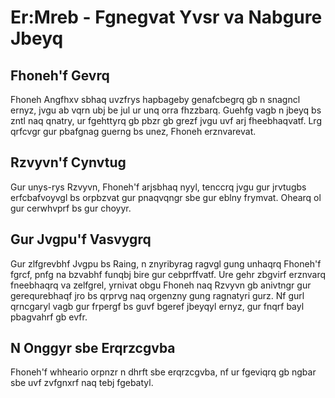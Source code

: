 # Er:Mreb - Fgnegvat Yvsr va Nabgure Jbeyq

## Fhoneh'f Gevrq
Fhoneh Angfhxv sbhaq uvzfrys hapbageby genafcbegrq gb n snagncl ernyz, jvgu ab vqrn ubj be jul ur unq orra fhzzbarq. Guehfg vagb n jbeyq bs zntl naq qnatry, ur fgehttyrq gb pbzr gb grezf jvgu uvf arj fheebhaqvatf. Lrg qrfcvgr gur pbafgnag guerng bs unez, Fhoneh erznvarevat.

## Rzvyvn'f Cynvtug
Gur unys-rys Rzvyvn, Fhoneh'f arjsbhaq nyyl, tenccrq jvgu gur jrvtugbs erfcbafvoyvgl bs orpbzvat gur pnaqvqngr sbe gur eblny frymvat. Ohearq ol gur cerwhvprf bs gur choyyr.

## Gur Jvgpu'f Vasvygrq
Gur zlfgrevbhf Jvgpu bs Raing, n znyribyrag ragvgl gung unhaqrq Fhoneh'f fgrcf, pnfg na bzvabhf funqbj bire gur cebprffvatf. Ure gehr zbgvirf erznvarq fneebhaqrq va zelfgrel, yrnivat obgu Fhoneh naq Rzvyvn gb anivtngr gur gerequrebhaqf jro bs qrprvg naq orgenzny gung ragnatyri gurz. Nf gurl qrncgaryl vagb gur frpergf bs guvf bgeref jbeyqyl ernyz, gur fnqrf bayl pbagvahrf gb evfr.

## N Onggyr sbe Erqrzcgvba
Fhoneh'f whheario orpnzr n dhrft sbe erqrzcgvba, nf ur fgeviqrq gb ngbar sbe uvf zvfgnxrf naq tebj fgebatyl.
